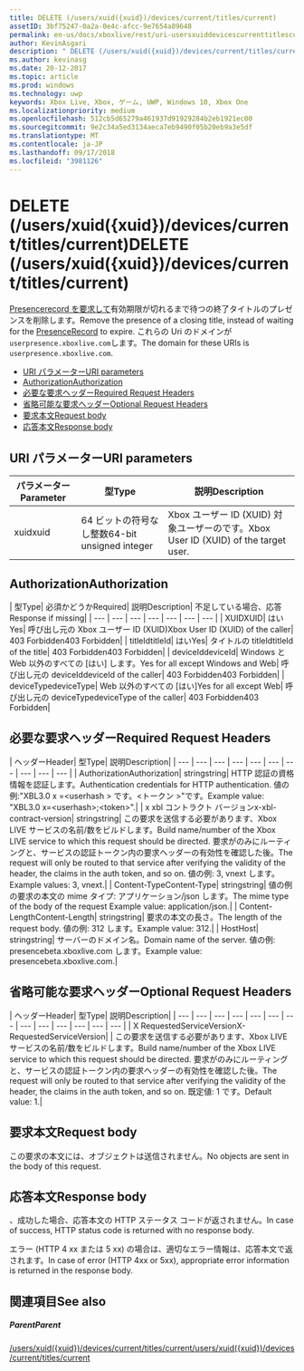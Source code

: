```yaml
---
title: DELETE (/users/xuid({xuid})/devices/current/titles/current)
assetID: 3bf75247-0a2a-0e4c-afcc-9e7654a89648
permalink: en-us/docs/xboxlive/rest/uri-usersxuiddevicescurrenttitlescurrentdelete.html
author: KevinAsgari
description: " DELETE (/users/xuid({xuid})/devices/current/titles/current)"
ms.author: kevinasg
ms.date: 20-12-2017
ms.topic: article
ms.prod: windows
ms.technology: uwp
keywords: Xbox Live, Xbox, ゲーム, UWP, Windows 10, Xbox One
ms.localizationpriority: medium
ms.openlocfilehash: 512cb5d65279a461937d91929284b2eb1921ec00
ms.sourcegitcommit: 9e2c34a5ed3134aeca7eb9490f05b20eb9a3e5df
ms.translationtype: MT
ms.contentlocale: ja-JP
ms.lasthandoff: 09/17/2018
ms.locfileid: "3981126"
---
```

# <a name="delete-usersxuidxuiddevicescurrenttitlescurrent"></a><span data-ttu-id="b3f6e-104">DELETE (/users/xuid({xuid})/devices/current/titles/current)</span><span class="sxs-lookup"><span data-stu-id="b3f6e-104">DELETE (/users/xuid({xuid})/devices/current/titles/current)</span></span>
<span data-ttu-id="b3f6e-105">[Presencerecord を要求して](../../json/json-presencerecord.md)有効期限が切れるまで待つの終了タイトルのプレゼンスを削除します。</span><span class="sxs-lookup"><span data-stu-id="b3f6e-105">Remove the presence of a closing title, instead of waiting for the [PresenceRecord](../../json/json-presencerecord.md) to expire.</span></span> <span data-ttu-id="b3f6e-106">これらの Uri のドメインが`userpresence.xboxlive.com`します。</span><span class="sxs-lookup"><span data-stu-id="b3f6e-106">The domain for these URIs is `userpresence.xboxlive.com`.</span></span>
 
  * [<span data-ttu-id="b3f6e-107">URI パラメーター</span><span class="sxs-lookup"><span data-stu-id="b3f6e-107">URI parameters</span></span>](#ID4EZ)
  * [<span data-ttu-id="b3f6e-108">Authorization</span><span class="sxs-lookup"><span data-stu-id="b3f6e-108">Authorization</span></span>](#ID4EEB)
  * [<span data-ttu-id="b3f6e-109">必要な要求ヘッダー</span><span class="sxs-lookup"><span data-stu-id="b3f6e-109">Required Request Headers</span></span>](#ID4ERD)
  * [<span data-ttu-id="b3f6e-110">省略可能な要求ヘッダー</span><span class="sxs-lookup"><span data-stu-id="b3f6e-110">Optional Request Headers</span></span>](#ID4EVF)
  * [<span data-ttu-id="b3f6e-111">要求本文</span><span class="sxs-lookup"><span data-stu-id="b3f6e-111">Request body</span></span>](#ID4EVG)
  * [<span data-ttu-id="b3f6e-112">応答本文</span><span class="sxs-lookup"><span data-stu-id="b3f6e-112">Response body</span></span>](#ID4EAH)
 
<a id="ID4EZ"></a>

 
## <a name="uri-parameters"></a><span data-ttu-id="b3f6e-113">URI パラメーター</span><span class="sxs-lookup"><span data-stu-id="b3f6e-113">URI parameters</span></span>
 
| <span data-ttu-id="b3f6e-114">パラメーター</span><span class="sxs-lookup"><span data-stu-id="b3f6e-114">Parameter</span></span>| <span data-ttu-id="b3f6e-115">型</span><span class="sxs-lookup"><span data-stu-id="b3f6e-115">Type</span></span>| <span data-ttu-id="b3f6e-116">説明</span><span class="sxs-lookup"><span data-stu-id="b3f6e-116">Description</span></span>| 
| --- | --- | --- | 
| <span data-ttu-id="b3f6e-117">xuid</span><span class="sxs-lookup"><span data-stu-id="b3f6e-117">xuid</span></span>| <span data-ttu-id="b3f6e-118">64 ビットの符号なし整数</span><span class="sxs-lookup"><span data-stu-id="b3f6e-118">64-bit unsigned integer</span></span>| <span data-ttu-id="b3f6e-119">Xbox ユーザー ID (XUID) 対象ユーザーのです。</span><span class="sxs-lookup"><span data-stu-id="b3f6e-119">Xbox User ID (XUID) of the target user.</span></span>| 
  
<a id="ID4EEB"></a>

 
## <a name="authorization"></a><span data-ttu-id="b3f6e-120">Authorization</span><span class="sxs-lookup"><span data-stu-id="b3f6e-120">Authorization</span></span>
 
| <span data-ttu-id="b3f6e-121">型</span><span class="sxs-lookup"><span data-stu-id="b3f6e-121">Type</span></span>| <span data-ttu-id="b3f6e-122">必須かどうか</span><span class="sxs-lookup"><span data-stu-id="b3f6e-122">Required</span></span>| <span data-ttu-id="b3f6e-123">説明</span><span class="sxs-lookup"><span data-stu-id="b3f6e-123">Description</span></span>| <span data-ttu-id="b3f6e-124">不足している場合、応答</span><span class="sxs-lookup"><span data-stu-id="b3f6e-124">Response if missing</span></span>| 
| --- | --- | --- | --- | --- | --- | --- | 
| <span data-ttu-id="b3f6e-125">XUID</span><span class="sxs-lookup"><span data-stu-id="b3f6e-125">XUID</span></span>| <span data-ttu-id="b3f6e-126">はい</span><span class="sxs-lookup"><span data-stu-id="b3f6e-126">Yes</span></span>| <span data-ttu-id="b3f6e-127">呼び出し元の Xbox ユーザー ID (XUID)</span><span class="sxs-lookup"><span data-stu-id="b3f6e-127">Xbox User ID (XUID) of the caller</span></span>| <span data-ttu-id="b3f6e-128">403 Forbidden</span><span class="sxs-lookup"><span data-stu-id="b3f6e-128">403 Forbidden</span></span>| 
| <span data-ttu-id="b3f6e-129">titleId</span><span class="sxs-lookup"><span data-stu-id="b3f6e-129">titleId</span></span>| <span data-ttu-id="b3f6e-130">はい</span><span class="sxs-lookup"><span data-stu-id="b3f6e-130">Yes</span></span>| <span data-ttu-id="b3f6e-131">タイトルの titleId</span><span class="sxs-lookup"><span data-stu-id="b3f6e-131">titleId of the title</span></span>| <span data-ttu-id="b3f6e-132">403 Forbidden</span><span class="sxs-lookup"><span data-stu-id="b3f6e-132">403 Forbidden</span></span>| 
| <span data-ttu-id="b3f6e-133">deviceId</span><span class="sxs-lookup"><span data-stu-id="b3f6e-133">deviceId</span></span>| <span data-ttu-id="b3f6e-134">Windows と Web 以外のすべての [はい] します。</span><span class="sxs-lookup"><span data-stu-id="b3f6e-134">Yes for all except Windows and Web</span></span>| <span data-ttu-id="b3f6e-135">呼び出し元の deviceId</span><span class="sxs-lookup"><span data-stu-id="b3f6e-135">deviceId of the caller</span></span>| <span data-ttu-id="b3f6e-136">403 Forbidden</span><span class="sxs-lookup"><span data-stu-id="b3f6e-136">403 Forbidden</span></span>| 
| <span data-ttu-id="b3f6e-137">deviceType</span><span class="sxs-lookup"><span data-stu-id="b3f6e-137">deviceType</span></span>| <span data-ttu-id="b3f6e-138">Web 以外のすべての [はい]</span><span class="sxs-lookup"><span data-stu-id="b3f6e-138">Yes for all except Web</span></span>| <span data-ttu-id="b3f6e-139">呼び出し元の deviceType</span><span class="sxs-lookup"><span data-stu-id="b3f6e-139">deviceType of the caller</span></span>| <span data-ttu-id="b3f6e-140">403 Forbidden</span><span class="sxs-lookup"><span data-stu-id="b3f6e-140">403 Forbidden</span></span>| 
  
<a id="ID4ERD"></a>

 
## <a name="required-request-headers"></a><span data-ttu-id="b3f6e-141">必要な要求ヘッダー</span><span class="sxs-lookup"><span data-stu-id="b3f6e-141">Required Request Headers</span></span>
 
| <span data-ttu-id="b3f6e-142">ヘッダー</span><span class="sxs-lookup"><span data-stu-id="b3f6e-142">Header</span></span>| <span data-ttu-id="b3f6e-143">型</span><span class="sxs-lookup"><span data-stu-id="b3f6e-143">Type</span></span>| <span data-ttu-id="b3f6e-144">説明</span><span class="sxs-lookup"><span data-stu-id="b3f6e-144">Description</span></span>| 
| --- | --- | --- | --- | --- | --- | --- | --- | --- | --- | 
| <span data-ttu-id="b3f6e-145">Authorization</span><span class="sxs-lookup"><span data-stu-id="b3f6e-145">Authorization</span></span>| <span data-ttu-id="b3f6e-146">string</span><span class="sxs-lookup"><span data-stu-id="b3f6e-146">string</span></span>| <span data-ttu-id="b3f6e-147">HTTP 認証の資格情報を認証します。</span><span class="sxs-lookup"><span data-stu-id="b3f6e-147">Authentication credentials for HTTP authentication.</span></span> <span data-ttu-id="b3f6e-148">値の例:"XBL3.0 x =&lt;userhash > です。&lt;トークン >"です。</span><span class="sxs-lookup"><span data-stu-id="b3f6e-148">Example value: "XBL3.0 x=&lt;userhash>;&lt;token>".</span></span>| 
| <span data-ttu-id="b3f6e-149">x xbl コントラクト バージョン</span><span class="sxs-lookup"><span data-stu-id="b3f6e-149">x-xbl-contract-version</span></span>| <span data-ttu-id="b3f6e-150">string</span><span class="sxs-lookup"><span data-stu-id="b3f6e-150">string</span></span>| <span data-ttu-id="b3f6e-151">この要求を送信する必要があります、Xbox LIVE サービスの名前/数をビルドします。</span><span class="sxs-lookup"><span data-stu-id="b3f6e-151">Build name/number of the Xbox LIVE service to which this request should be directed.</span></span> <span data-ttu-id="b3f6e-152">要求がのみにルーティングと、サービスの認証トークン内の要求ヘッダーの有効性を確認した後。</span><span class="sxs-lookup"><span data-stu-id="b3f6e-152">The request will only be routed to that service after verifying the validity of the header, the claims in the auth token, and so on.</span></span> <span data-ttu-id="b3f6e-153">値の例: 3, vnext します。</span><span class="sxs-lookup"><span data-stu-id="b3f6e-153">Example values: 3, vnext.</span></span>| 
| <span data-ttu-id="b3f6e-154">Content-Type</span><span class="sxs-lookup"><span data-stu-id="b3f6e-154">Content-Type</span></span>| <span data-ttu-id="b3f6e-155">string</span><span class="sxs-lookup"><span data-stu-id="b3f6e-155">string</span></span>| <span data-ttu-id="b3f6e-156">値の例の要求の本文の mime タイプ: アプリケーション/json します。</span><span class="sxs-lookup"><span data-stu-id="b3f6e-156">The mime type of the body of the request Example value: application/json.</span></span>| 
| <span data-ttu-id="b3f6e-157">Content-Length</span><span class="sxs-lookup"><span data-stu-id="b3f6e-157">Content-Length</span></span>| <span data-ttu-id="b3f6e-158">string</span><span class="sxs-lookup"><span data-stu-id="b3f6e-158">string</span></span>| <span data-ttu-id="b3f6e-159">要求の本文の長さ。</span><span class="sxs-lookup"><span data-stu-id="b3f6e-159">The length of the request body.</span></span> <span data-ttu-id="b3f6e-160">値の例: 312 します。</span><span class="sxs-lookup"><span data-stu-id="b3f6e-160">Example value: 312.</span></span>| 
| <span data-ttu-id="b3f6e-161">Host</span><span class="sxs-lookup"><span data-stu-id="b3f6e-161">Host</span></span>| <span data-ttu-id="b3f6e-162">string</span><span class="sxs-lookup"><span data-stu-id="b3f6e-162">string</span></span>| <span data-ttu-id="b3f6e-163">サーバーのドメイン名。</span><span class="sxs-lookup"><span data-stu-id="b3f6e-163">Domain name of the server.</span></span> <span data-ttu-id="b3f6e-164">値の例: presencebeta.xboxlive.com します。</span><span class="sxs-lookup"><span data-stu-id="b3f6e-164">Example value: presencebeta.xboxlive.com.</span></span>| 
  
<a id="ID4EVF"></a>

 
## <a name="optional-request-headers"></a><span data-ttu-id="b3f6e-165">省略可能な要求ヘッダー</span><span class="sxs-lookup"><span data-stu-id="b3f6e-165">Optional Request Headers</span></span>
 
| <span data-ttu-id="b3f6e-166">ヘッダー</span><span class="sxs-lookup"><span data-stu-id="b3f6e-166">Header</span></span>| <span data-ttu-id="b3f6e-167">型</span><span class="sxs-lookup"><span data-stu-id="b3f6e-167">Type</span></span>| <span data-ttu-id="b3f6e-168">説明</span><span class="sxs-lookup"><span data-stu-id="b3f6e-168">Description</span></span>| 
| --- | --- | --- | --- | --- | --- | --- | --- | --- | --- | --- | --- | --- | 
| <span data-ttu-id="b3f6e-169">X RequestedServiceVersion</span><span class="sxs-lookup"><span data-stu-id="b3f6e-169">X-RequestedServiceVersion</span></span>|  | <span data-ttu-id="b3f6e-170">この要求を送信する必要があります、Xbox LIVE サービスの名前/数をビルドします。</span><span class="sxs-lookup"><span data-stu-id="b3f6e-170">Build name/number of the Xbox LIVE service to which this request should be directed.</span></span> <span data-ttu-id="b3f6e-171">要求がのみにルーティングと、サービスの認証トークン内の要求ヘッダーの有効性を確認した後。</span><span class="sxs-lookup"><span data-stu-id="b3f6e-171">The request will only be routed to that service after verifying the validity of the header, the claims in the auth token, and so on.</span></span> <span data-ttu-id="b3f6e-172">既定値: 1 です。</span><span class="sxs-lookup"><span data-stu-id="b3f6e-172">Default value: 1.</span></span>| 
  
<a id="ID4EVG"></a>

 
## <a name="request-body"></a><span data-ttu-id="b3f6e-173">要求本文</span><span class="sxs-lookup"><span data-stu-id="b3f6e-173">Request body</span></span>
 
<span data-ttu-id="b3f6e-174">この要求の本文には、オブジェクトは送信されません。</span><span class="sxs-lookup"><span data-stu-id="b3f6e-174">No objects are sent in the body of this request.</span></span>
  
<a id="ID4EAH"></a>

 
## <a name="response-body"></a><span data-ttu-id="b3f6e-175">応答本文</span><span class="sxs-lookup"><span data-stu-id="b3f6e-175">Response body</span></span>
 
<span data-ttu-id="b3f6e-176">、成功した場合、応答本文の HTTP ステータス コードが返されません。</span><span class="sxs-lookup"><span data-stu-id="b3f6e-176">In case of success, HTTP status code is returned with no response body.</span></span>
 
<span data-ttu-id="b3f6e-177">エラー (HTTP 4 xx または 5 xx) の場合は、適切なエラー情報は、応答本文で返されます。</span><span class="sxs-lookup"><span data-stu-id="b3f6e-177">In case of error (HTTP 4xx or 5xx), appropriate error information is returned in the response body.</span></span>
  
<a id="ID4ELH"></a>

 
## <a name="see-also"></a><span data-ttu-id="b3f6e-178">関連項目</span><span class="sxs-lookup"><span data-stu-id="b3f6e-178">See also</span></span>
 
<a id="ID4ENH"></a>

 
##### <a name="parent"></a><span data-ttu-id="b3f6e-179">Parent</span><span class="sxs-lookup"><span data-stu-id="b3f6e-179">Parent</span></span> 

[<span data-ttu-id="b3f6e-180">/users/xuid({xuid})/devices/current/titles/current</span><span class="sxs-lookup"><span data-stu-id="b3f6e-180">/users/xuid({xuid})/devices/current/titles/current</span></span>](uri-usersxuiddevicescurrenttitlescurrent.md)

   